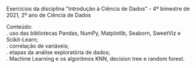 Exercícios da disciplina "Introdução à Ciência de Dados" - 4º bimestre de 2021, 2º ano de Ciência de Dados

Conteúdo: <br>
. uso das bibliotecas Pandas, NumPy, Matplotlib, Seaborn, SweetViz e Scikit-Learn; <br>
. correlação de variáveis; <br>
. etapas da análise exploratória de dados; <br>
. Machine Learning e os algoritmos KNN, decision tree e random forest.
